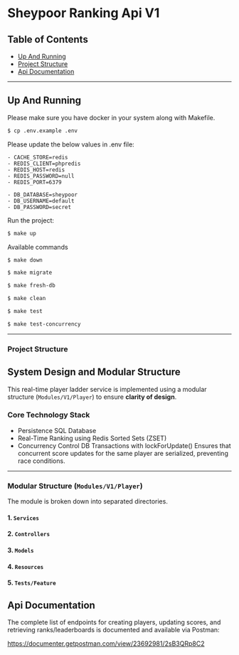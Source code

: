 # Sheypoor Ranking Api V1
## Table of Contents

- [Up And Running](#up-and-running)
- [Project Structure](#project-structure)
- [Api Documentation](#api-documentation)

---
## Up And Running

Please make sure you have docker in your system along with Makefile.

```sh
$ cp .env.example .env
```

Please update the below values in .env file:
```
- CACHE_STORE=redis
- REDIS_CLIENT=phpredis
- REDIS_HOST=redis
- REDIS_PASSWORD=null
- REDIS_PORT=6379

- DB_DATABASE=sheypoor
- DB_USERNAME=default
- DB_PASSWORD=secret
```
Run the project:
```sh
$ make up
```
Available commands

```sh
$ make down
```

```sh
$ make migrate
```

```sh
$ make fresh-db
```

```sh
$ make clean
```

```sh
$ make test
```

```sh
$ make test-concurrency
```
---

### Project Structure

## System Design and Modular Structure
 This real-time player ladder service is implemented using a modular structure (`Modules/V1/Player`) to ensure **clarity of design**.

### Core Technology Stack

- Persistence SQL Database
- Real-Time Ranking using Redis Sorted Sets (ZSET)
- Concurrency Control	DB Transactions with lockForUpdate() Ensures that concurrent score updates for the same player are serialized, preventing race conditions.
***

### Modular Structure (`Modules/V1/Player`)

The module is broken down into separated directories.

#### 1. `Services`

#### 2. `Controllers`

#### 3. `Models`

#### 4. `Resources`

#### 5. `Tests/Feature`

## Api Documentation
The complete list of endpoints for creating players, updating scores, and retrieving ranks/leaderboards is documented and available via Postman:

https://documenter.getpostman.com/view/23692981/2sB3QRp8C2